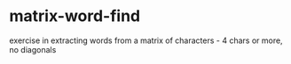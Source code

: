 # matrix-word-find
exercise in extracting words from a matrix of characters - 4 chars or more, no diagonals
